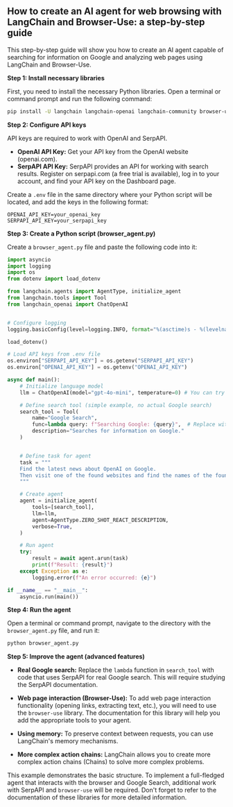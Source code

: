 ## How to create an AI agent for web browsing with LangChain and Browser-Use: a step-by-step guide

This step-by-step guide will show you how to create an AI agent capable of searching for information on Google and analyzing web pages using LangChain and Browser-Use.

**Step 1: Install necessary libraries**

First, you need to install the necessary Python libraries. Open a terminal or command prompt and run the following command:

```bash
pip install -U langchain langchain-openai langchain-community browser-use python-dotenv serpapi google-search-results numexpr
```

**Step 2: Configure API keys**

API keys are required to work with OpenAI and SerpAPI.

*   **OpenAI API Key:** Get your API key from the OpenAI website (openai.com).
*   **SerpAPI API Key:** SerpAPI provides an API for working with search results. Register on serpapi.com (a free trial is available), log in to your account, and find your API key on the Dashboard page.

Create a `.env` file in the same directory where your Python script will be located, and add the keys in the following format:

```
OPENAI_API_KEY=your_openai_key
SERPAPI_API_KEY=your_serpapi_key
```

**Step 3: Create a Python script (browser_agent.py)**

Create a `browser_agent.py` file and paste the following code into it:

```python
import asyncio
import logging
import os
from dotenv import load_dotenv

from langchain.agents import AgentType, initialize_agent
from langchain.tools import Tool
from langchain_openai import ChatOpenAI


# Configure logging
logging.basicConfig(level=logging.INFO, format="%(asctime)s - %(levelname)s - %(message)s")

load_dotenv()

# Load API keys from .env file
os.environ["SERPAPI_API_KEY"] = os.getenv("SERPAPI_API_KEY")
os.environ["OPENAI_API_KEY"] = os.getenv("OPENAI_API_KEY")

async def main():
    # Initialize language model
    llm = ChatOpenAI(model="gpt-4o-mini", temperature=0) # You can try other models

    # Define search tool (simple example, no actual Google search)
    search_tool = Tool(
        name="Google Search",
        func=lambda query: f"Searching Google: {query}",  # Replace with actual search with SerpAPI if needed
        description="Searches for information on Google."
    )


    # Define task for agent
    task = """
    Find the latest news about OpenAI on Google.
    Then visit one of the found websites and find the names of the founders.
    """

    # Create agent
    agent = initialize_agent(
        tools=[search_tool],
        llm=llm,
        agent=AgentType.ZERO_SHOT_REACT_DESCRIPTION,
        verbose=True,
    )

    # Run agent
    try:
        result = await agent.arun(task)
        print(f"Result: {result}")
    except Exception as e:
        logging.error(f"An error occurred: {e}")

if __name__ == "__main__":
    asyncio.run(main())
```

**Step 4: Run the agent**

Open a terminal or command prompt, navigate to the directory with the `browser_agent.py` file, and run it:

```bash
python browser_agent.py
```

**Step 5: Improve the agent (advanced features)**

*   **Real Google search:** Replace the `lambda` function in `search_tool` with code that uses SerpAPI for real Google search. This will require studying the SerpAPI documentation.

*   **Web page interaction (Browser-Use):** To add web page interaction functionality (opening links, extracting text, etc.), you will need to use the `browser-use` library. The documentation for this library will help you add the appropriate tools to your agent.

*   **Using memory:** To preserve context between requests, you can use LangChain's memory mechanisms.

*   **More complex action chains:** LangChain allows you to create more complex action chains (Chains) to solve more complex problems.


This example demonstrates the basic structure. To implement a full-fledged agent that interacts with the browser and Google Search, additional work with SerpAPI and `browser-use` will be required. Don't forget to refer to the documentation of these libraries for more detailed information.
